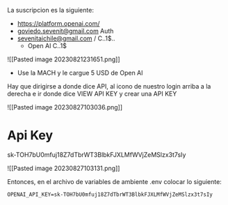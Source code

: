 La suscripcion es la siguiente:
* https://platform.openai.com/
* goviedo.sevenit@gmail.com Auth
* sevenitaichile@gmail.com / C..1$..
	* Open AI C..1$

![[Pasted image 20230821231651.png]]

* Use la MACH y le cargue 5 USD de Open AI

Hay que dirigirse a donde dice API, al icono de nuestro login arriba a la derecha e ir donde dice VIEW API KEY y crear una API KEY

![[Pasted image 20230827103036.png]]

# Api Key

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

![[Pasted image 20230827103131.png]]

Entonces, en el archivo de variables de ambiente .env colocar lo siguiente:

```
OPENAI_API_KEY=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
```
